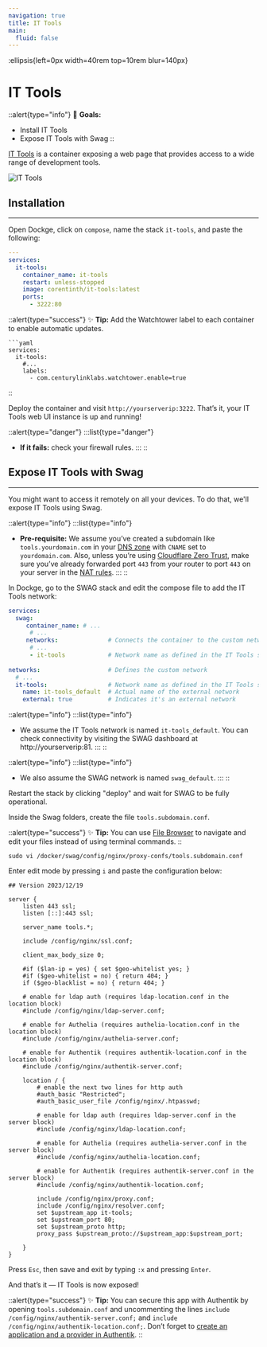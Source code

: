 ```yaml
---
navigation: true
title: IT Tools
main:
  fluid: false
---
```

:ellipsis{left=0px width=40rem top=10rem blur=140px}
# IT Tools

::alert{type="info"}
🎯 __Goals:__
- Install IT Tools
- Expose IT Tools with Swag
::

[IT Tools](https://github.com/CorentinTh/it-tools) is a container exposing a web page that provides access to a wide range of development tools.

![IT Tools](/img/serveex/it-tools.png)

## Installation
---

Open Dockge, click on `compose`, name the stack `it-tools`, and paste the following:

```yaml
---
services:
  it-tools:
    container_name: it-tools
    restart: unless-stopped
    image: corentinth/it-tools:latest
    ports:
      - 3222:80
```

::alert{type="success"}
✨ __Tip:__ Add the Watchtower label to each container to enable automatic updates.

    ```yaml
    services:
      it-tools:
        #...
        labels:
          - com.centurylinklabs.watchtower.enable=true
::

Deploy the container and visit `http://yourserverip:3222`. That’s it, your IT Tools web UI instance is up and running!

::alert{type="danger"}
:::list{type="danger"}
- __If it fails:__ check your firewall rules.
:::
::

## Expose IT Tools with Swag
---
You might want to access it remotely on all your devices. To do that, we'll expose IT Tools using Swag.

::alert{type="info"}
:::list{type="info"}
- __Pre-requisite:__ We assume you’ve created a subdomain like `tools.yourdomain.com` in your [DNS zone](/general/dns) with `CNAME` set to `yourdomain.com`. Also, unless you’re using [Cloudflare Zero Trust](/serveex/securite/cloudflare), make sure you’ve already forwarded port `443` from your router to port `443` on your server in the [NAT rules](/general/nat).
:::
::

In Dockge, go to the SWAG stack and edit the compose file to add the IT Tools network:

```yaml
services:
  swag:
     container_name: # ...
      # ...
     networks:              # Connects the container to the custom network 
      # ...           
      - it-tools            # Network name as defined in the IT Tools stack
    
networks:                   # Defines the custom network
  # ...
  it-tools:                 # Network name as defined in the IT Tools stack
    name: it-tools_default  # Actual name of the external network
    external: true          # Indicates it's an external network
```

::alert{type="info"}
:::list{type="info"}
- We assume the IT Tools network is named `it-tools_default`. You can check connectivity by visiting the SWAG dashboard at http://yourserverip:81.
:::
::

::alert{type="info"}
:::list{type="info"}
- We also assume the SWAG network is named `swag_default`.
:::
::

Restart the stack by clicking "deploy" and wait for SWAG to be fully operational.

Inside the Swag folders, create the file `tools.subdomain.conf`.

::alert{type="success"}
✨ __Tip:__ You can use [File Browser](/serveex/files/file-browser) to navigate and edit your files instead of using terminal commands.
::

```shell
sudo vi /docker/swag/config/nginx/proxy-confs/tools.subdomain.conf
```

Enter edit mode by pressing `i` and paste the configuration below:

```nginx
## Version 2023/12/19

server {
    listen 443 ssl;
    listen [::]:443 ssl;

    server_name tools.*;

    include /config/nginx/ssl.conf;

    client_max_body_size 0;

    #if ($lan-ip = yes) { set $geo-whitelist yes; }
    #if ($geo-whitelist = no) { return 404; }
    if ($geo-blacklist = no) { return 404; }

    # enable for ldap auth (requires ldap-location.conf in the location block)
    #include /config/nginx/ldap-server.conf;

    # enable for Authelia (requires authelia-location.conf in the location block)
    #include /config/nginx/authelia-server.conf;

    # enable for Authentik (requires authentik-location.conf in the location block)
    #include /config/nginx/authentik-server.conf;

    location / {
        # enable the next two lines for http auth
        #auth_basic "Restricted";
        #auth_basic_user_file /config/nginx/.htpasswd;

        # enable for ldap auth (requires ldap-server.conf in the server block)
        #include /config/nginx/ldap-location.conf;

        # enable for Authelia (requires authelia-server.conf in the server block)
        #include /config/nginx/authelia-location.conf;

        # enable for Authentik (requires authentik-server.conf in the server block)
        #include /config/nginx/authentik-location.conf;

        include /config/nginx/proxy.conf;
        include /config/nginx/resolver.conf;
        set $upstream_app it-tools;
        set $upstream_port 80;
        set $upstream_proto http;
        proxy_pass $upstream_proto://$upstream_app:$upstream_port;

    }
}
```

Press `Esc`, then save and exit by typing `:x` and pressing `Enter`.

And that’s it — IT Tools is now exposed!

::alert{type="success"}
✨ __Tip:__ You can secure this app with Authentik by opening `tools.subdomain.conf` and uncommenting the lines `include /config/nginx/authentik-server.conf;` and `include /config/nginx/authentik-location.conf;`. Don’t forget to [create an application and a provider in Authentik](/serveex/securite/authentik#protecting-an-app-via-reverse-proxy).
::